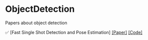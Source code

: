 # ObjectDetection
Papers about object detection

:white_check_mark: [Fast Single Shot Detection and Pose Estimation] [[Paper]](https://arxiv.org/abs/1609.05590)
[[Code]]()

